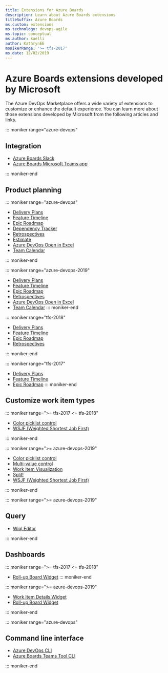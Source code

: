 ```yaml
---
title: Extensions for Azure Boards 
description: Learn about Azure Boards extensions
titleSuffix: Azure Boards 
ms.custom: extensions
ms.technology: devops-agile
ms.topic: conceptual
ms.author: kaelli
author: KathrynEE
monikerRange: '>= tfs-2017'
ms.date: 12/02/2019
---
```


# Azure Boards extensions developed by Microsoft

The Azure DevOps Marketplace offers a wide variety of extensions to customize or enhance the default experience. You can learn more about those extensions developed by Microsoft from the following articles and links.

::: moniker range="azure-devops"

## Integration

- [Azure Boards Slack](../integrations/boards-slack.md)
- [Azure Boards Microsoft Teams app](../integrations/boards-teams.md)

::: moniker-end

## Product planning

::: moniker range="azure-devops"

- [Delivery Plans](../plans/review-team-plans.md)
- [Feature Timeline](feature-timeline.md)
- [Epic Roadmap](https://marketplace.visualstudio.com/items?itemName=ms-devlabs.workitem-feature-timeline-extension)
- [Dependency Tracker](dependency-tracker.md)
- [Retrospectives](https://marketplace.visualstudio.com/items?itemName=ms-devlabs.team-retrospectives)
- [Estimate](https://marketplace.visualstudio.com/items?itemName=ms-devlabs.estimate&ssr=false#overview)
- [Azure DevOps Open in Excel](https://marketplace.visualstudio.com/items?itemName=blueprint.vsts-open-work-items-in-excel)
- [Team Calendar](https://marketplace.visualstudio.com/items?itemName=ms-devlabs.team-calendar)

::: moniker-end

::: moniker range="azure-devops-2019"

- [Delivery Plans](../plans/review-team-plans.md)
- [Feature Timeline](feature-timeline.md)
- [Epic Roadmap](https://marketplace.visualstudio.com/items?itemName=ms-devlabs.workitem-feature-timeline-extension)
- [Retrospectives](https://marketplace.visualstudio.com/items?itemName=ms-devlabs.team-retrospectives)
- [Azure DevOps Open in Excel](https://marketplace.visualstudio.com/items?itemName=blueprint.vsts-open-work-items-in-excel)
- [Team Calendar](https://marketplace.visualstudio.com/items?itemName=ms-devlabs.team-calendar)
  ::: moniker-end

::: moniker range="tfs-2018"

- [Delivery Plans](../plans/review-team-plans.md)
- [Feature Timeline](feature-timeline.md)
- [Epic Roadmap](https://marketplace.visualstudio.com/items?itemName=ms-devlabs.workitem-feature-timeline-extension)
- [Retrospectives](https://marketplace.visualstudio.com/items?itemName=ms-devlabs.team-retrospectives)

::: moniker-end

::: moniker range="tfs-2017"

- [Delivery Plans](../plans/review-team-plans.md)
- [Feature Timeline](feature-timeline.md)
- [Epic Roadmap](https://marketplace.visualstudio.com/items?itemName=ms-devlabs.workitem-feature-timeline-extension)
  ::: moniker-end

## Customize work item types

::: moniker range=">= tfs-2017 <= tfs-2018"

- [Color picklist control](https://marketplace.visualstudio.com/items?itemName=ms-devlabs.color-form-control)
- [WSJF (Weighted Shortest Job First)](https://marketplace.visualstudio.com/items?itemName=MS-Agile-SAFe.WSJF-extension)

::: moniker-end

::: moniker range=">= azure-devops-2019"

- [Color picklist control](https://marketplace.visualstudio.com/items?itemName=ms-devlabs.color-form-control)
- [Multi-value control](https://marketplace.visualstudio.com/items?itemName=ms-devlabs.vsts-extensions-multivalue-control)
- [Work Item Visualization](https://marketplace.visualstudio.com/items?itemName=ms-devlabs.WorkItemVisualization)
- [Split!](https://marketplace.visualstudio.com/items?itemName=blueprint.vsts-extension-split-work)
- [WSJF (Weighted Shortest Job First)](https://marketplace.visualstudio.com/items?itemName=MS-Agile-SAFe.WSJF-extension)

::: moniker-end

::: moniker range=">= azure-devops-2019"

## Query

- [Wiql Editor](https://marketplace.visualstudio.com/items?itemName=ottostreifel.wiql-editor)

::: moniker-end

## Dashboards

::: moniker range=">= tfs-2017 <= tfs-2018"

- [Roll-up Board Widget](https://marketplace.visualstudio.com/items?itemName=ms-devlabs.RollUpBoard)
  ::: moniker-end

::: moniker range=">= azure-devops-2019"

- [Work Item Details Widget](https://marketplace.visualstudio.com/items?itemName=ms-devlabs.WorkItemDetails)
- [Roll-up Board Widget](https://marketplace.visualstudio.com/items?itemName=ms-devlabs.RollUpBoard)

::: moniker-end

::: moniker range="azure-devops"

## Command line interface

- [Azure DevOps CLI](../../cli/index.md)
- [Azure Boards Teams Tool CLI](https://marketplace.visualstudio.com/items?itemName=jessehouwing.azure-boards-teams-tool&ssr=false#overview)

::: moniker-end
